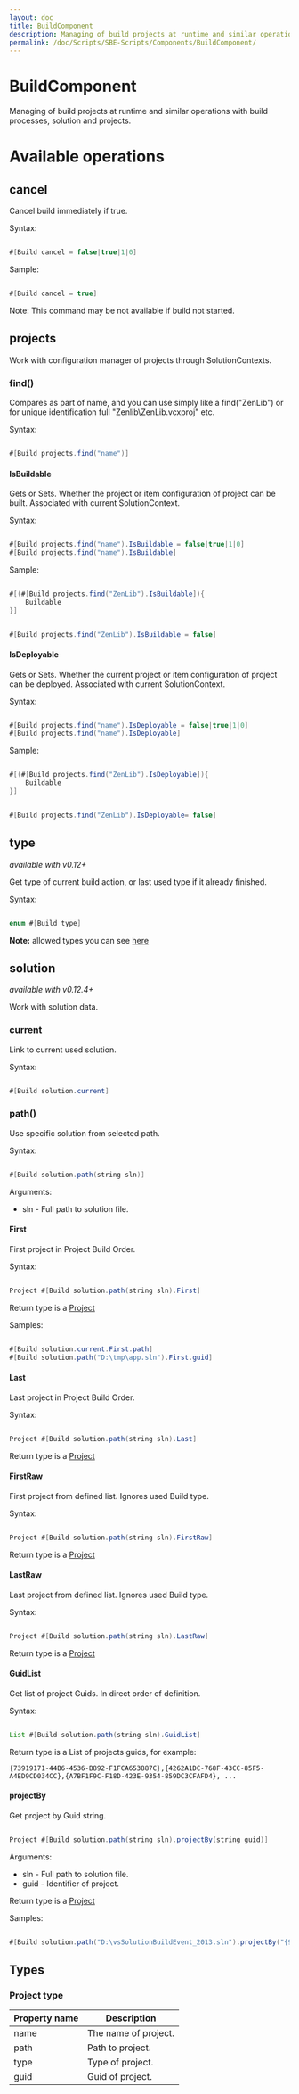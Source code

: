 ```yaml
---
layout: doc
title: BuildComponent
description: Managing of build projects at runtime and similar operations with build processes, solution and projects.
permalink: /doc/Scripts/SBE-Scripts/Components/BuildComponent/
---
```

# BuildComponent

Managing of build projects at runtime and similar operations with build processes, solution and projects.

# Available operations

## cancel

Cancel build immediately if true.

Syntax:

```java 

#[Build cancel = false|true|1|0]
```

Sample:

```java 

#[Build cancel = true]
```

Note: This command may be not available if build not started.

## projects

Work with configuration manager of projects through SolutionContexts.

### find()

Compares as part of name, and you can use simply like a find("ZenLib") or for unique identification full "Zenlib\ZenLib.vcxproj" etc.

Syntax:

```java 

#[Build projects.find("name")]
```

#### IsBuildable

Gets or Sets. Whether the project or item configuration of project can be built. Associated with current SolutionContext.

Syntax:

```java 

#[Build projects.find("name").IsBuildable = false|true|1|0]
#[Build projects.find("name").IsBuildable]
```

Sample:

```java 

#[(#[Build projects.find("ZenLib").IsBuildable]){
    Buildable
}]
```

```java 

#[Build projects.find("ZenLib").IsBuildable = false]
```


#### IsDeployable

Gets or Sets. Whether the current project or item configuration of project can be deployed. Associated with current SolutionContext.


Syntax:

```java 

#[Build projects.find("name").IsDeployable = false|true|1|0]
#[Build projects.find("name").IsDeployable]
```

Sample:

```java 

#[(#[Build projects.find("ZenLib").IsDeployable]){
    Buildable
}]
```

```java 

#[Build projects.find("ZenLib").IsDeployable= false]
```

## type

*available with v0.12+*

Get type of current build action, or last used type if it already finished.

Syntax:

```java 

enum #[Build type]
```

**Note:** allowed types you can see [here](https://github.com/3F/vsSolutionBuildEvent/blob/master/Bridge/BuildType.cs)

## solution

*available with v0.12.4+*

Work with solution data.

### current

Link to current used solution.

Syntax:

```java 

#[Build solution.current]
```

### path()

Use specific solution from selected path.

Syntax:

```java 

#[Build solution.path(string sln)]
```

Arguments:

* sln - Full path to solution file.

#### First

First project in Project Build Order.

Syntax:

```java 

Project #[Build solution.path(string sln).First]
```

Return type is a [Project](#project-type)

Samples:

```java 

#[Build solution.current.First.path]
#[Build solution.path("D:\tmp\app.sln").First.guid]
```

#### Last

Last project in Project Build Order.

Syntax:

```java 

Project #[Build solution.path(string sln).Last]
```

Return type is a [Project](#project-type)

#### FirstRaw

First project from defined list. Ignores used Build type.

Syntax:

```java 

Project #[Build solution.path(string sln).FirstRaw]
```

Return type is a [Project](#project-type)

#### LastRaw

Last project from defined list. Ignores used Build type.

Syntax:

```java 

Project #[Build solution.path(string sln).LastRaw]
```

Return type is a [Project](#project-type)

#### GuidList

Get list of project Guids. In direct order of definition.

Syntax:

```java 

List #[Build solution.path(string sln).GuidList]
```

Return type is a List of projects guids, for example:

```
{73919171-44B6-4536-B892-F1FCA653887C},{4262A1DC-768F-43CC-85F5-A4ED9CD034CC},{A7BF1F9C-F18D-423E-9354-859DC3CFAFD4}, ...
```

#### projectBy

Get project by Guid string.

```java 

Project #[Build solution.path(string sln).projectBy(string guid)]
```

Arguments:

* sln - Full path to solution file.
* guid - Identifier of project.

Return type is a [Project](#project-type)

Samples:

```java

#[Build solution.path("D:\vsSolutionBuildEvent_2013.sln").projectBy("{97F0E2FF-42DB-4506-856D-8694DD99F827}").name]
```

## Types

### Project type

Property name | Description
-----|---------------------
name | The name of project. 
path | Path to project.
type | Type of project.
guid | Guid of project.
